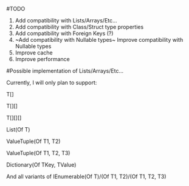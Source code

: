 #TODO

1) Add compatibility with Lists/Arrays/Etc...
2) Add compatibility with Class/Struct type properties
3) Add compatibility with Foreign Keys (?)
4) ~Add compatibility with Nullable types~ Improve compatibility with Nullable types
5) Improve cache
6) Improve performance

#Possible implementation of Lists/Arrays/Etc...

Currently, I will only plan to support:

T[]

T[][]

T[][][]

List(Of T)

ValueTuple(Of T1, T2)

ValueTuple(Of T1, T2, T3)

Dictionary(Of TKey, TValue)


And all variants of IEnumerable(Of T)/(Of T1, T2)/(Of T1, T2, T3)
